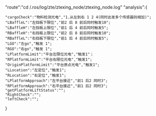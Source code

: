 "route":"cd /.ros/log/zte/ztexing_node/ztexing_node.log"
"analysis":{

    "cargoCheck":"物料检测光电","1.从左到右 1 2 4(同时出发多个传感器则相加)"; 
    "LBaffleL":"左挡板下限位","前2 后 8 前后同时触发10";
    "LBaffleH":"左挡板上限位","前1 后 4 前后同时触发5";
    "RBaffleH":"右挡板上限位","前2 后 8 前后同时触发10";
    "RBaffleL":"右挡板下限位","前1 后 4 前后同时触发5";
    "LGO":"左go","触发 1";
    "RGO":"右go","触发 1";
    "LPlatformLimit":"平台左限位光电","触发1"；
    "RPlatformLimit":"平台右限位光电","触发1";
    "OriginPlatformLimit":"平台原点光电","触发1";
    "LLocation":"左定位","触发1";
    "RLocation":"右定位","触发1";
    "LPlatformApproach":"左平台接近","前1 后2 同时3";
    "RPlatformApproach":"右平台接近","前1 后2 同时3";
    "getPlatformLiftStatus":"";
    "RightCheck":"";
    "leftCheck":"";

}

